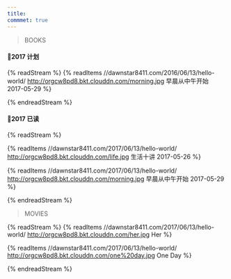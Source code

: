 ```yaml
---
title: 
commmet: true
---
```

>BOOKS 

#### 📖2017 计划
{% readStream %}
{% readItems //dawnstar8411.com/2016/06/13/hello-world/  http://orgcw8pd8.bkt.clouddn.com/morning.jpg 早晨从中午开始 2017-05-29 %}



{% endreadStream %}

#### 📖2017 已读
{% readStream %}

{% readItems //dawnstar8411.com/2017/06/13/hello-world/  http://orgcw8pd8.bkt.clouddn.com/life.jpg 生活十讲 2017-05-26 %}

{% readItems //dawnstar8411.com/2017/06/13/hello-world/  http://orgcw8pd8.bkt.clouddn.com/morning.jpg 早晨从中午开始 2017-05-29 %}



{% endreadStream %}

>MOVIES 

{% readStream %}
{% readItems //dawnstar8411.com/2017/06/13/hello-world/  http://orgcw8pd8.bkt.clouddn.com/her.jpg Her %}

{% readItems //dawnstar8411.com/2017/06/13/hello-world/  http://orgcw8pd8.bkt.clouddn.com/one%20day.jpg One Day %}

{% endreadStream %}
